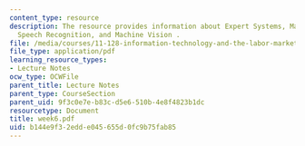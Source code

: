 ```yaml
---
content_type: resource
description: The resource provides information about Expert Systems, Machine Learning,
  Speech Recognition, and Machine Vision .
file: /media/courses/11-128-information-technology-and-the-labor-market-spring-2005/b144e9f32edde045655d0fc9b75fab85_week6.pdf
file_type: application/pdf
learning_resource_types:
- Lecture Notes
ocw_type: OCWFile
parent_title: Lecture Notes
parent_type: CourseSection
parent_uid: 9f3c0e7e-b83c-d5e6-510b-4e8f4823b1dc
resourcetype: Document
title: week6.pdf
uid: b144e9f3-2edd-e045-655d-0fc9b75fab85
---
```

